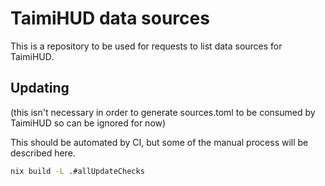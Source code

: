 # TaimiHUD data sources

This is a repository to be used for requests to list data sources for TaimiHUD.

## Updating

(this isn't necessary in order to generate sources.toml to be consumed by TaimiHUD so can be ignored for now)

This should be automated by CI, but some of the manual process will be described here.

```bash
nix build -L .#allUpdateChecks
```
